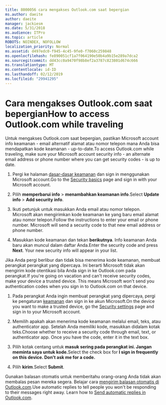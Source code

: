```yaml
---
title: 8000056 cara mengakses Outlook.com saat bepergian
ms.author: daeite
author: daeite
manager: jackiesm
ms.date: 5/31/2018
ms.audience: ITPro
ms.topic: article
ROBOTS: NOINDEX, NOFOLLOW
localization_priority: Normal
ms.assetid: d497edc0-f945-4c45-9fe0-f7060c259848
ms.openlocfilehash: fe890051cf1a7f064190e50b4a9b15e289a7dca2
ms.sourcegitcommit: dd43cc0a9470f98b8ef2a3787c823801d674c666
ms.translationtype: MT
ms.contentlocale: id-ID
ms.lasthandoff: 02/12/2019
ms.locfileid: "29941295"
---
```

# <a name="how-to-access-outlookcom-while-traveling"></a><span data-ttu-id="88622-102">Cara mengakses Outlook.com saat bepergian</span><span class="sxs-lookup"><span data-stu-id="88622-102">How to access Outlook.com while traveling</span></span>

<span data-ttu-id="88622-103">Untuk mengakses Outlook.com saat bepergian, pastikan Microsoft account info keamanan - email alternatif alamat atau nomor telepon mana Anda bisa mendapatkan kode keamanan - up-to-date.</span><span class="sxs-lookup"><span data-stu-id="88622-103">To access Outlook.com while traveling, make sure your Microsoft account security info - an alternate email address or phone number where you can get security codes - is up to date.</span></span>
  
1. <span data-ttu-id="88622-104">Pergi ke halaman [dasar-dasar keamanan](https://go.microsoft.com/fwlink/p/?linkid=842325) dan sign in menggunakan Microsoft account.</span><span class="sxs-lookup"><span data-stu-id="88622-104">Go to the [Security basics](https://go.microsoft.com/fwlink/p/?linkid=842325) page and sign in with your Microsoft account.</span></span> 
    
2. <span data-ttu-id="88622-105">Pilih **memperbarui info** \> **menambahkan keamanan info**.</span><span class="sxs-lookup"><span data-stu-id="88622-105">Select **Update info** \> **Add security info**.</span></span> 
    
3. <span data-ttu-id="88622-p101">Ikuti petunjuk untuk masukkan Anda email atau nomor telepon. Microsoft akan mengirimkan kode keamanan ke yang baru email alamat atau nomor telepon.</span><span class="sxs-lookup"><span data-stu-id="88622-p101">Follow the instructions to enter your email or phone number. Microsoft will send a security code to that new email address or phone number.</span></span>
    
4. <span data-ttu-id="88622-p102">Masukkan kode keamanan dan tekan **berikutnya**. Info keamanan Anda baru akan muncul dalam daftar Anda.</span><span class="sxs-lookup"><span data-stu-id="88622-p102">Enter the security code and press **Next**. Your new security info will appear in your list.</span></span> 
    
<span data-ttu-id="88622-p103">Jika Anda pergi berlibur dan tidak bisa menerima kode keamanan, membuat perangkat perangkat yang dipercaya. Ini berarti Microsoft tidak akan mengirim kode otentikasi bila Anda sign in ke Outlook.com pada perangkat.</span><span class="sxs-lookup"><span data-stu-id="88622-p103">If you're going on vacation and can't receive security codes, make your device a trusted device. This means Microsoft won't send you authentication codes when you sign in to Outlook.com on that device.</span></span>
  
1. <span data-ttu-id="88622-112">Pada perangkat Anda ingin membuat perangkat yang dipercaya, pergi ke pengaturan [keamanan](https://go.microsoft.com/fwlink/p/?linkid=2002000&amp;clcid=0x409) dan sign in ke akun Microsoft.</span><span class="sxs-lookup"><span data-stu-id="88622-112">On the device you want to make a trusted device, go the [Security settings](https://go.microsoft.com/fwlink/p/?linkid=2002000&amp;clcid=0x409) page and sign in to your Microsoft account.</span></span> 
    
2. <span data-ttu-id="88622-p104">Memilih apakah akan menerima kode keamanan melalui email, teks, atau authenticator app. Setelah Anda memiliki kode, masukkan didalam kotak teks.</span><span class="sxs-lookup"><span data-stu-id="88622-p104">Choose whether to receive a security code through email, text, or authenticator app. Once you have the code, enter it in the text box.</span></span>
    
3. <span data-ttu-id="88622-115">Pilih kotak centang untuk **masuk sering pada perangkat ini. Jangan meminta saya untuk kode.**</span><span class="sxs-lookup"><span data-stu-id="88622-115">Select the check box for **I sign in frequently on this device. Don't ask me for a code.**</span></span>
    
4. <span data-ttu-id="88622-116">Pilih **kirim**.</span><span class="sxs-lookup"><span data-stu-id="88622-116">Select **Submit**.</span></span> 
    
<span data-ttu-id="88622-p105">Gunakan balasan otomatis untuk memberitahu orang-orang Anda tidak akan membalas pesan mereka segera. Belajar cara [mengirim balasan otomatis di Outlook.com](https://go.microsoft.com/fwlink/p/?linkid=2002100&amp;clcid=0x409).</span><span class="sxs-lookup"><span data-stu-id="88622-p105">Use automatic replies to tell people you won't be responding to their messages right away. Learn how to [Send automatic replies in Outlook.com](https://go.microsoft.com/fwlink/p/?linkid=2002100&amp;clcid=0x409).</span></span>
  

